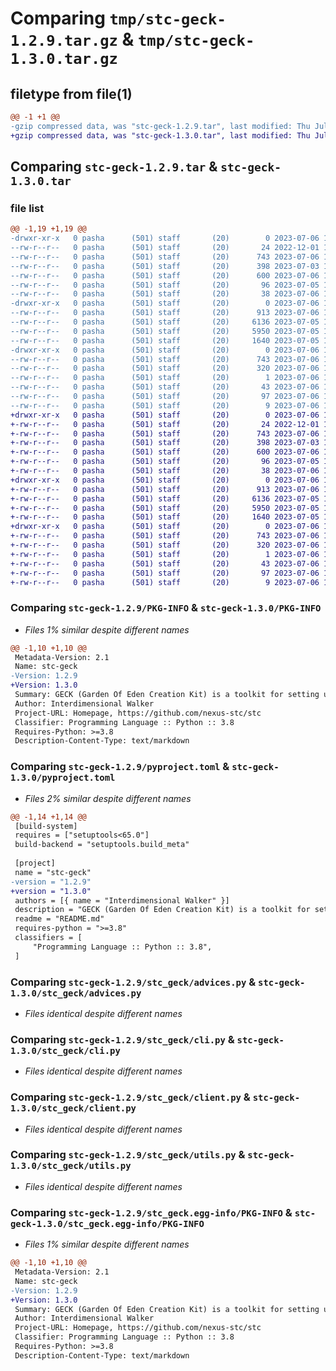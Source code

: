 # Comparing `tmp/stc-geck-1.2.9.tar.gz` & `tmp/stc-geck-1.3.0.tar.gz`

## filetype from file(1)

```diff
@@ -1 +1 @@
-gzip compressed data, was "stc-geck-1.2.9.tar", last modified: Thu Jul  6 10:33:31 2023, max compression
+gzip compressed data, was "stc-geck-1.3.0.tar", last modified: Thu Jul  6 10:45:43 2023, max compression
```

## Comparing `stc-geck-1.2.9.tar` & `stc-geck-1.3.0.tar`

### file list

```diff
@@ -1,19 +1,19 @@
-drwxr-xr-x   0 pasha      (501) staff       (20)        0 2023-07-06 10:33:31.642277 stc-geck-1.2.9/
--rw-r--r--   0 pasha      (501) staff       (20)       24 2022-12-01 11:19:40.000000 stc-geck-1.2.9/MANIFEST.in
--rw-r--r--   0 pasha      (501) staff       (20)      743 2023-07-06 10:33:31.642022 stc-geck-1.2.9/PKG-INFO
--rw-r--r--   0 pasha      (501) staff       (20)      398 2023-07-03 19:45:17.000000 stc-geck-1.2.9/README.md
--rw-r--r--   0 pasha      (501) staff       (20)      600 2023-07-06 10:33:21.000000 stc-geck-1.2.9/pyproject.toml
--rw-r--r--   0 pasha      (501) staff       (20)       96 2023-07-05 16:20:57.000000 stc-geck-1.2.9/requirements.txt
--rw-r--r--   0 pasha      (501) staff       (20)       38 2023-07-06 10:33:31.642370 stc-geck-1.2.9/setup.cfg
-drwxr-xr-x   0 pasha      (501) staff       (20)        0 2023-07-06 10:33:31.639222 stc-geck-1.2.9/stc_geck/
--rw-r--r--   0 pasha      (501) staff       (20)      913 2023-07-06 10:33:10.000000 stc-geck-1.2.9/stc_geck/advices.py
--rw-r--r--   0 pasha      (501) staff       (20)     6136 2023-07-05 16:12:35.000000 stc-geck-1.2.9/stc_geck/cli.py
--rw-r--r--   0 pasha      (501) staff       (20)     5950 2023-07-05 19:36:58.000000 stc-geck-1.2.9/stc_geck/client.py
--rw-r--r--   0 pasha      (501) staff       (20)     1640 2023-07-05 19:36:42.000000 stc-geck-1.2.9/stc_geck/utils.py
-drwxr-xr-x   0 pasha      (501) staff       (20)        0 2023-07-06 10:33:31.641625 stc-geck-1.2.9/stc_geck.egg-info/
--rw-r--r--   0 pasha      (501) staff       (20)      743 2023-07-06 10:33:31.000000 stc-geck-1.2.9/stc_geck.egg-info/PKG-INFO
--rw-r--r--   0 pasha      (501) staff       (20)      320 2023-07-06 10:33:31.000000 stc-geck-1.2.9/stc_geck.egg-info/SOURCES.txt
--rw-r--r--   0 pasha      (501) staff       (20)        1 2023-07-06 10:33:31.000000 stc-geck-1.2.9/stc_geck.egg-info/dependency_links.txt
--rw-r--r--   0 pasha      (501) staff       (20)       43 2023-07-06 10:33:31.000000 stc-geck-1.2.9/stc_geck.egg-info/entry_points.txt
--rw-r--r--   0 pasha      (501) staff       (20)       97 2023-07-06 10:33:31.000000 stc-geck-1.2.9/stc_geck.egg-info/requires.txt
--rw-r--r--   0 pasha      (501) staff       (20)        9 2023-07-06 10:33:31.000000 stc-geck-1.2.9/stc_geck.egg-info/top_level.txt
+drwxr-xr-x   0 pasha      (501) staff       (20)        0 2023-07-06 10:45:43.275231 stc-geck-1.3.0/
+-rw-r--r--   0 pasha      (501) staff       (20)       24 2022-12-01 11:19:40.000000 stc-geck-1.3.0/MANIFEST.in
+-rw-r--r--   0 pasha      (501) staff       (20)      743 2023-07-06 10:45:43.274986 stc-geck-1.3.0/PKG-INFO
+-rw-r--r--   0 pasha      (501) staff       (20)      398 2023-07-03 19:45:17.000000 stc-geck-1.3.0/README.md
+-rw-r--r--   0 pasha      (501) staff       (20)      600 2023-07-06 10:45:26.000000 stc-geck-1.3.0/pyproject.toml
+-rw-r--r--   0 pasha      (501) staff       (20)       96 2023-07-05 16:20:57.000000 stc-geck-1.3.0/requirements.txt
+-rw-r--r--   0 pasha      (501) staff       (20)       38 2023-07-06 10:45:43.275321 stc-geck-1.3.0/setup.cfg
+drwxr-xr-x   0 pasha      (501) staff       (20)        0 2023-07-06 10:45:43.272112 stc-geck-1.3.0/stc_geck/
+-rw-r--r--   0 pasha      (501) staff       (20)      913 2023-07-06 10:33:10.000000 stc-geck-1.3.0/stc_geck/advices.py
+-rw-r--r--   0 pasha      (501) staff       (20)     6136 2023-07-05 16:12:35.000000 stc-geck-1.3.0/stc_geck/cli.py
+-rw-r--r--   0 pasha      (501) staff       (20)     5950 2023-07-05 19:36:58.000000 stc-geck-1.3.0/stc_geck/client.py
+-rw-r--r--   0 pasha      (501) staff       (20)     1640 2023-07-05 19:36:42.000000 stc-geck-1.3.0/stc_geck/utils.py
+drwxr-xr-x   0 pasha      (501) staff       (20)        0 2023-07-06 10:45:43.274582 stc-geck-1.3.0/stc_geck.egg-info/
+-rw-r--r--   0 pasha      (501) staff       (20)      743 2023-07-06 10:45:43.000000 stc-geck-1.3.0/stc_geck.egg-info/PKG-INFO
+-rw-r--r--   0 pasha      (501) staff       (20)      320 2023-07-06 10:45:43.000000 stc-geck-1.3.0/stc_geck.egg-info/SOURCES.txt
+-rw-r--r--   0 pasha      (501) staff       (20)        1 2023-07-06 10:45:43.000000 stc-geck-1.3.0/stc_geck.egg-info/dependency_links.txt
+-rw-r--r--   0 pasha      (501) staff       (20)       43 2023-07-06 10:45:43.000000 stc-geck-1.3.0/stc_geck.egg-info/entry_points.txt
+-rw-r--r--   0 pasha      (501) staff       (20)       97 2023-07-06 10:45:43.000000 stc-geck-1.3.0/stc_geck.egg-info/requires.txt
+-rw-r--r--   0 pasha      (501) staff       (20)        9 2023-07-06 10:45:43.000000 stc-geck-1.3.0/stc_geck.egg-info/top_level.txt
```

### Comparing `stc-geck-1.2.9/PKG-INFO` & `stc-geck-1.3.0/PKG-INFO`

 * *Files 1% similar despite different names*

```diff
@@ -1,10 +1,10 @@
 Metadata-Version: 2.1
 Name: stc-geck
-Version: 1.2.9
+Version: 1.3.0
 Summary: GECK (Garden Of Eden Creation Kit) is a toolkit for setting up and maintaning STC
 Author: Interdimensional Walker
 Project-URL: Homepage, https://github.com/nexus-stc/stc
 Classifier: Programming Language :: Python :: 3.8
 Requires-Python: >=3.8
 Description-Content-Type: text/markdown
```

### Comparing `stc-geck-1.2.9/pyproject.toml` & `stc-geck-1.3.0/pyproject.toml`

 * *Files 2% similar despite different names*

```diff
@@ -1,14 +1,14 @@
 [build-system]
 requires = ["setuptools<65.0"]
 build-backend = "setuptools.build_meta"
 
 [project]
 name = "stc-geck"
-version = "1.2.9"
+version = "1.3.0"
 authors = [{ name = "Interdimensional Walker" }]
 description = "GECK (Garden Of Eden Creation Kit) is a toolkit for setting up and maintaning STC"
 readme = "README.md"
 requires-python = ">=3.8"
 classifiers = [
     "Programming Language :: Python :: 3.8",
 ]
```

### Comparing `stc-geck-1.2.9/stc_geck/advices.py` & `stc-geck-1.3.0/stc_geck/advices.py`

 * *Files identical despite different names*

### Comparing `stc-geck-1.2.9/stc_geck/cli.py` & `stc-geck-1.3.0/stc_geck/cli.py`

 * *Files identical despite different names*

### Comparing `stc-geck-1.2.9/stc_geck/client.py` & `stc-geck-1.3.0/stc_geck/client.py`

 * *Files identical despite different names*

### Comparing `stc-geck-1.2.9/stc_geck/utils.py` & `stc-geck-1.3.0/stc_geck/utils.py`

 * *Files identical despite different names*

### Comparing `stc-geck-1.2.9/stc_geck.egg-info/PKG-INFO` & `stc-geck-1.3.0/stc_geck.egg-info/PKG-INFO`

 * *Files 1% similar despite different names*

```diff
@@ -1,10 +1,10 @@
 Metadata-Version: 2.1
 Name: stc-geck
-Version: 1.2.9
+Version: 1.3.0
 Summary: GECK (Garden Of Eden Creation Kit) is a toolkit for setting up and maintaning STC
 Author: Interdimensional Walker
 Project-URL: Homepage, https://github.com/nexus-stc/stc
 Classifier: Programming Language :: Python :: 3.8
 Requires-Python: >=3.8
 Description-Content-Type: text/markdown
```

